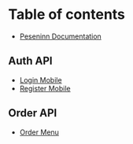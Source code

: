 # Table of contents

* [Peseninn Documentation](README.md)

## Auth API

* [Login Mobile](auth-api/login.md)
* [Register Mobile](auth-api/register.md)

## Order API

* [Order Menu](order-api/order-menu.md)

